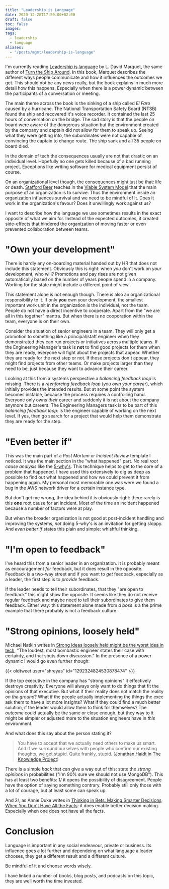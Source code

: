 ```yaml
---
title: "Leadership is Language"
date: 2020-12-28T17:50:00+02:00
draft: false
toc: false
images:
tags: 
  - leadership
  - language
aliases:
  - "/posts/mgmt/leadership-is-language"
---
```


I'm currently reading [Leadership is language][1] by L. David Marquet, the same
author of [Turn the Ship Around][2]. In this book, Marquet describes the
different ways people communicate and how it influences the outcomes we get.
This should not be any news really, but the book explains in much more detail
how this happens. Especially when there is a power dynamic between the
participants of a conversation or meeting.

The main theme across the book is the sinking of a ship called *El Faro* caused
by a hurricane. The National Transportation Safety Board (NTSB) found the ship
and recovered it's voice recorder. It contained the last 25 hours of
conversation on the bridge. The sad story is that the people on board were aware
of the dangerous situation but the environment created by the company and
captain did not allow for them to speak up. Seeing what they were getting into,
the subordinates were not capable of convincing the captain to change route. The
ship sank and all 35 people on board died.

In the domain of tech the consequences usually are not that drastic on an
individual level. Hopefully no one gets killed because of a bad running project.
Exceptions like writing software for medical equipment persist of course.

On an organizational level though, the consequences might just be that: life or
death. [Stafford Beer][4] teaches in the [Viable System Model][5] that the main
purpose of an organization is to survive. Thus the environment inside an
organization influences survival and we need to be mindful of it. Does it work
in the organization's favour? Does it unwillingly work against us?

I want to describe how the language we use sometimes results in the exact
opposite of what we aim for. Instead of the expected outcomes, it created
side-effects that hindered the organization of moving faster or even prevented
collaboration between teams.

# "Own your development"

There is hardly any on-boarding material handed out by HR that does not include
this statement. Obviously this is right: when *you* don't work on *your*
development, who will? Promotions and pay rises are not given automatically
based on the number of years people spend in a company. Working for the state
might include a different point of view.

This statement alone is not enough though. There is also an organizational
responsibility to it. If only **you** own your development, the smallest
important work unit in the organization is the individual, not the team. People
do not have a direct incentive to cooperate. Apart from the "we are all in this
together" mantra. But when there is no cooporation within the team, everyone is
on their own.

Consider the situation of senior engineers in a team. They will only get a
promotion to something like a principal/staff engineer when they demonstrated
they can run projects or initiatives across multiple teams. If the Engineering
Manager's task is **not** to find good projects for them when they are ready,
everyone will fight about the projects that appear. Whether they are ready for
the next step or not. If those projects don't appear, they might find projects
from other teams. Or make projects larger than they need to be, just because
they want to advance their career.

Looking at this from a systems perspective a *balancing feedback loop* is
missing. There is a *reenforcing feedback loop* (*you own your career*), which
initially provides the intended results. But at some point the system becomes
instable, because the process requires a controlling hand. Everyone only owns
*their* career and suddenly it is not about the company anymore but careers. The
Engineering Managers task is to be part of this *balancing feedback loop*: is
the engineer capable of working on the next level. If yes, then go search for a
project that would help them demonstrate they are ready for the step.

# "Even better if"

This was the main part of a *Post Mortem* or *Incident Review* template I
noticed. It was the main section in the "what happened" part. No real *root
cause analysis* like the [5-why's][3]. This technique helps to get to the core
of a problem that happened. I have used this extensively to dig as deep as
possible to find out what happened and how we could prevent it from happening
again. My personal most memorable one was were we found a bug in the AWS network
driver for a certain instance type.

But don't get me wrong, the idea behind it is obviously right: there rarely is
this **one** root cause for an incident. Most of the time an incident happened
because a number of factors were at play.

But when the broader organization is not good at post-incident handling
and improving the systems, *not* doing 5-why's is an invitation for getting
sloppy. And *even better if* states this plain and simple: whishful thinking.

# "I'm open to feedback"

I've heard this from a senior leader in an organization. It is probably meant as
encouragement *for* feedback, but it does result in the opposite. Feedback is a
two-way street and if you want to *get* feedback, especially as a leader, the
first step is to *provide* feedback.

If the leader needs to tell their subordinates, that they "are open to feedback"
this might show the opposite. It seems like they do not receive regular feedback
and maybe need to tell their subordinates to give them feedback. Either way:
this statement alone made from *a boss* is a the prime example that there
probably is not a feedback culture.

# "Strong opinions, loosely held"

Michael Natkin writes in [Strong ideas loosely held might be the worst idea in
tech][0], "The loudest, most bombastic engineer states their case with
certainty, and that shuts down discussion." In the presence of a power dynamic I
would go even further though:

{{< oldtweet user="shreyas" id="1292324824530878474" >}}

If the top executive in the company has "strong opinions" it effectively
destroys creativity.  Everyone will always only want to do things that fit the
opinions of that executive. But what if their reality does not match the reality
*on the ground*?  What if the people actually implementing the things the exec
ask them to have a lot more insights? What if they could find a much better
solution, if the leader would allow them to think for themselves? The *outcome*
could actually be the same or close enough, but they way to it might be simpler
or adjusted more to the situation engineers have in *this* environment.

And what does this say about the person stating it?

> You have to accept that we actually need others to make us smart. And if we
> surround ourselves with people who confirm our existing thoughts, we get
> stupid. Quite frankly, stupid.
> ([Jonathan Haidt in The Knowledge Project][6])

There is a simple *hack* that can give a way out of this: state the *strong
opinions* in probabilities ("I'm 90% sure we should not use MongoDB"). This has
at least two benefits: 1/ it opens the possibility of disagreement. People have
the option of saying something contrary. Probably still only those with a lot of
courage, but at least some can speak up.

And 2/, as Annie Duke writes in [Thinking in Bets: Making Smarter Decisions When
You Don't Have All the Facts][7]: it does enable better decision making.
Especially when one does not have all the facts.

# Conclusion

Language is important in any social endeavour, private or business. Its
influence goes a lot further and dependeing on what language a leader chooses,
they get a different result and a different culture.

Be mindful of it and choose words wisely.

I have linked a number of books, blog posts, and podcasts on this topic, they
are well worth the time invested.

[0]: https://blog.glowforge.com/strong-opinions-loosely-held-might-be-the-worst-idea-in-tech/
[1]: https://www.goodreads.com/book/show/42774083-leadership-is-language
[2]: https://www.goodreads.com/book/show/16158601-turn-the-ship-around
[3]: https://en.wikipedia.org/wiki/Five_whys
[4]: https://en.wikipedia.org/wiki/Stafford_Beer
[5]: https://en.wikipedia.org/wiki/Viable_system_model
[6]: https://fs.blog/knowledge-project/jonathan-haidt/
[7]: https://www.goodreads.com/book/show/35957157-thinking-in-bets
